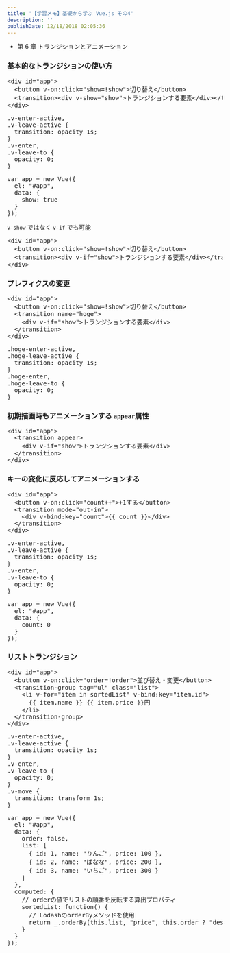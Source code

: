 ```yaml
---
title: '【学習メモ】基礎から学ぶ Vue.js その4'
description: ''
publishDate: 12/18/2018 02:05:36
---
```

<ul>
<li>第 6 章 トランジションとアニメーション</li>
</ul>


<h3>基本的なトランジションの使い方</h3>

<pre class="code lang-html" data-lang="html" data-unlink><span class="synIdentifier">&lt;</span><span class="synStatement">div</span><span class="synIdentifier"> </span><span class="synType">id</span><span class="synIdentifier">=</span><span class="synConstant">&quot;app&quot;</span><span class="synIdentifier">&gt;</span>
  <span class="synIdentifier">&lt;</span><span class="synStatement">button</span><span class="synIdentifier"> v-on:click=</span><span class="synConstant">&quot;show=!show&quot;</span><span class="synIdentifier">&gt;</span>切り替え<span class="synIdentifier">&lt;/</span><span class="synStatement">button</span><span class="synIdentifier">&gt;</span>
  <span class="synIdentifier">&lt;</span>transition<span class="synIdentifier">&gt;&lt;</span><span class="synStatement">div</span><span class="synIdentifier"> v-show=</span><span class="synConstant">&quot;show&quot;</span><span class="synIdentifier">&gt;</span>トランジションする要素<span class="synIdentifier">&lt;/</span><span class="synStatement">div</span><span class="synIdentifier">&gt;&lt;/</span>transition<span class="synIdentifier">&gt;</span>
<span class="synIdentifier">&lt;/</span><span class="synStatement">div</span><span class="synIdentifier">&gt;</span>
</pre>




<pre class="code lang-css" data-lang="css" data-unlink><span class="synIdentifier">.v-enter-active</span><span class="synSpecial">,</span>
<span class="synIdentifier">.v-leave-active</span> <span class="synIdentifier">{</span>
  <span class="synType">transition</span>: <span class="synType">opacity</span> <span class="synConstant">1s</span>;
<span class="synIdentifier">}</span>
<span class="synIdentifier">.v-enter</span><span class="synSpecial">,</span>
<span class="synIdentifier">.v-leave-to</span> <span class="synIdentifier">{</span>
  <span class="synType">opacity</span>: <span class="synConstant">0</span>;
<span class="synIdentifier">}</span>
</pre>




<pre class="code lang-javascript" data-lang="javascript" data-unlink><span class="synIdentifier">var</span> app = <span class="synStatement">new</span> Vue(<span class="synIdentifier">{</span>
  el: <span class="synConstant">&quot;#app&quot;</span>,
  data: <span class="synIdentifier">{</span>
    show: <span class="synConstant">true</span>
  <span class="synIdentifier">}</span>
<span class="synIdentifier">}</span>);
</pre>


<p><code>v-show</code> ではなく <code>v-if</code> でも可能</p>

<pre class="code lang-html" data-lang="html" data-unlink><span class="synIdentifier">&lt;</span><span class="synStatement">div</span><span class="synIdentifier"> </span><span class="synType">id</span><span class="synIdentifier">=</span><span class="synConstant">&quot;app&quot;</span><span class="synIdentifier">&gt;</span>
  <span class="synIdentifier">&lt;</span><span class="synStatement">button</span><span class="synIdentifier"> v-on:click=</span><span class="synConstant">&quot;show=!show&quot;</span><span class="synIdentifier">&gt;</span>切り替え<span class="synIdentifier">&lt;/</span><span class="synStatement">button</span><span class="synIdentifier">&gt;</span>
  <span class="synIdentifier">&lt;</span>transition<span class="synIdentifier">&gt;&lt;</span><span class="synStatement">div</span><span class="synIdentifier"> v-if=</span><span class="synConstant">&quot;show&quot;</span><span class="synIdentifier">&gt;</span>トランジションする要素<span class="synIdentifier">&lt;/</span><span class="synStatement">div</span><span class="synIdentifier">&gt;&lt;/</span>transition<span class="synIdentifier">&gt;</span>
<span class="synIdentifier">&lt;/</span><span class="synStatement">div</span><span class="synIdentifier">&gt;</span>
</pre>


<h3>プレフィクスの変更</h3>

<pre class="code lang-html" data-lang="html" data-unlink><span class="synIdentifier">&lt;</span><span class="synStatement">div</span><span class="synIdentifier"> </span><span class="synType">id</span><span class="synIdentifier">=</span><span class="synConstant">&quot;app&quot;</span><span class="synIdentifier">&gt;</span>
  <span class="synIdentifier">&lt;</span><span class="synStatement">button</span><span class="synIdentifier"> v-on:click=</span><span class="synConstant">&quot;show=!show&quot;</span><span class="synIdentifier">&gt;</span>切り替え<span class="synIdentifier">&lt;/</span><span class="synStatement">button</span><span class="synIdentifier">&gt;</span>
  <span class="synIdentifier">&lt;</span>transition<span class="synIdentifier"> </span><span class="synType">name</span><span class="synIdentifier">=</span><span class="synConstant">&quot;hoge&quot;</span><span class="synIdentifier">&gt;</span>
    <span class="synIdentifier">&lt;</span><span class="synStatement">div</span><span class="synIdentifier"> v-if=</span><span class="synConstant">&quot;show&quot;</span><span class="synIdentifier">&gt;</span>トランジションする要素<span class="synIdentifier">&lt;/</span><span class="synStatement">div</span><span class="synIdentifier">&gt;</span>
  <span class="synIdentifier">&lt;/</span>transition<span class="synIdentifier">&gt;</span>
<span class="synIdentifier">&lt;/</span><span class="synStatement">div</span><span class="synIdentifier">&gt;</span>
</pre>




<pre class="code lang-css" data-lang="css" data-unlink><span class="synIdentifier">.hoge-enter-active</span><span class="synSpecial">,</span>
<span class="synIdentifier">.hoge-leave-active</span> <span class="synIdentifier">{</span>
  <span class="synType">transition</span>: <span class="synType">opacity</span> <span class="synConstant">1s</span>;
<span class="synIdentifier">}</span>
<span class="synIdentifier">.hoge-enter</span><span class="synSpecial">,</span>
<span class="synIdentifier">.hoge-leave-to</span> <span class="synIdentifier">{</span>
  <span class="synType">opacity</span>: <span class="synConstant">0</span>;
<span class="synIdentifier">}</span>
</pre>


<h3>初期描画時もアニメーションする <code>appear</code>属性</h3>

<pre class="code lang-html" data-lang="html" data-unlink><span class="synIdentifier">&lt;</span><span class="synStatement">div</span><span class="synIdentifier"> </span><span class="synType">id</span><span class="synIdentifier">=</span><span class="synConstant">&quot;app&quot;</span><span class="synIdentifier">&gt;</span>
  <span class="synIdentifier">&lt;</span>transition<span class="synIdentifier"> appear&gt;</span>
    <span class="synIdentifier">&lt;</span><span class="synStatement">div</span><span class="synIdentifier"> v-if=</span><span class="synConstant">&quot;show&quot;</span><span class="synIdentifier">&gt;</span>トランジションする要素<span class="synIdentifier">&lt;/</span><span class="synStatement">div</span><span class="synIdentifier">&gt;</span>
  <span class="synIdentifier">&lt;/</span>transition<span class="synIdentifier">&gt;</span>
<span class="synIdentifier">&lt;/</span><span class="synStatement">div</span><span class="synIdentifier">&gt;</span>
</pre>


<h3>キーの変化に反応してアニメーションする</h3>

<pre class="code lang-html" data-lang="html" data-unlink><span class="synIdentifier">&lt;</span><span class="synStatement">div</span><span class="synIdentifier"> </span><span class="synType">id</span><span class="synIdentifier">=</span><span class="synConstant">&quot;app&quot;</span><span class="synIdentifier">&gt;</span>
  <span class="synIdentifier">&lt;</span><span class="synStatement">button</span><span class="synIdentifier"> v-on:click=</span><span class="synConstant">&quot;count++&quot;</span><span class="synIdentifier">&gt;</span>+1する<span class="synIdentifier">&lt;/</span><span class="synStatement">button</span><span class="synIdentifier">&gt;</span>
  <span class="synIdentifier">&lt;</span>transition<span class="synIdentifier"> mode=</span><span class="synConstant">&quot;out-in&quot;</span><span class="synIdentifier">&gt;</span>
    <span class="synIdentifier">&lt;</span><span class="synStatement">div</span><span class="synIdentifier"> v-bind:key=</span><span class="synConstant">&quot;count&quot;</span><span class="synIdentifier">&gt;</span>{{ count }}<span class="synIdentifier">&lt;/</span><span class="synStatement">div</span><span class="synIdentifier">&gt;</span>
  <span class="synIdentifier">&lt;/</span>transition<span class="synIdentifier">&gt;</span>
<span class="synIdentifier">&lt;/</span><span class="synStatement">div</span><span class="synIdentifier">&gt;</span>
</pre>




<pre class="code lang-css" data-lang="css" data-unlink><span class="synIdentifier">.v-enter-active</span><span class="synSpecial">,</span>
<span class="synIdentifier">.v-leave-active</span> <span class="synIdentifier">{</span>
  <span class="synType">transition</span>: <span class="synType">opacity</span> <span class="synConstant">1s</span>;
<span class="synIdentifier">}</span>
<span class="synIdentifier">.v-enter</span><span class="synSpecial">,</span>
<span class="synIdentifier">.v-leave-to</span> <span class="synIdentifier">{</span>
  <span class="synType">opacity</span>: <span class="synConstant">0</span>;
<span class="synIdentifier">}</span>
</pre>




<pre class="code lang-javascript" data-lang="javascript" data-unlink><span class="synIdentifier">var</span> app = <span class="synStatement">new</span> Vue(<span class="synIdentifier">{</span>
  el: <span class="synConstant">&quot;#app&quot;</span>,
  data: <span class="synIdentifier">{</span>
    count: 0
  <span class="synIdentifier">}</span>
<span class="synIdentifier">}</span>);
</pre>


<h3>リストトランジション</h3>

<pre class="code lang-html" data-lang="html" data-unlink><span class="synIdentifier">&lt;</span><span class="synStatement">div</span><span class="synIdentifier"> </span><span class="synType">id</span><span class="synIdentifier">=</span><span class="synConstant">&quot;app&quot;</span><span class="synIdentifier">&gt;</span>
  <span class="synIdentifier">&lt;</span><span class="synStatement">button</span><span class="synIdentifier"> v-on:click=</span><span class="synConstant">&quot;order=!order&quot;</span><span class="synIdentifier">&gt;</span>並び替え・変更<span class="synIdentifier">&lt;/</span><span class="synStatement">button</span><span class="synIdentifier">&gt;</span>
  <span class="synIdentifier">&lt;</span>transition-group<span class="synIdentifier"> tag=</span><span class="synConstant">&quot;ul&quot;</span><span class="synIdentifier"> </span><span class="synType">class</span><span class="synIdentifier">=</span><span class="synConstant">&quot;list&quot;</span><span class="synIdentifier">&gt;</span>
    <span class="synIdentifier">&lt;</span><span class="synStatement">li</span><span class="synIdentifier"> v-</span><span class="synType">for</span><span class="synIdentifier">=</span><span class="synConstant">&quot;item in sortedList&quot;</span><span class="synIdentifier"> v-bind:key=</span><span class="synConstant">&quot;item.id&quot;</span><span class="synIdentifier">&gt;</span>
      {{ item.name }} {{ item.price }}円
    <span class="synIdentifier">&lt;/</span><span class="synStatement">li</span><span class="synIdentifier">&gt;</span>
  <span class="synIdentifier">&lt;/</span>transition-group<span class="synIdentifier">&gt;</span>
<span class="synIdentifier">&lt;/</span><span class="synStatement">div</span><span class="synIdentifier">&gt;</span>
</pre>




<pre class="code lang-css" data-lang="css" data-unlink><span class="synIdentifier">.v-enter-active</span><span class="synSpecial">,</span>
<span class="synIdentifier">.v-leave-active</span> <span class="synIdentifier">{</span>
  <span class="synType">transition</span>: <span class="synType">opacity</span> <span class="synConstant">1s</span>;
<span class="synIdentifier">}</span>
<span class="synIdentifier">.v-enter</span><span class="synSpecial">,</span>
<span class="synIdentifier">.v-leave-to</span> <span class="synIdentifier">{</span>
  <span class="synType">opacity</span>: <span class="synConstant">0</span>;
<span class="synIdentifier">}</span>
<span class="synIdentifier">.v-move</span> <span class="synIdentifier">{</span>
  <span class="synType">transition</span>: <span class="synType">transform</span> <span class="synConstant">1s</span>;
<span class="synIdentifier">}</span>
</pre>




<pre class="code lang-javascript" data-lang="javascript" data-unlink><span class="synIdentifier">var</span> app = <span class="synStatement">new</span> Vue(<span class="synIdentifier">{</span>
  el: <span class="synConstant">&quot;#app&quot;</span>,
  data: <span class="synIdentifier">{</span>
    order: <span class="synConstant">false</span>,
    list: <span class="synIdentifier">[</span>
      <span class="synIdentifier">{</span> id: 1, name: <span class="synConstant">&quot;りんご&quot;</span>, price: 100 <span class="synIdentifier">}</span>,
      <span class="synIdentifier">{</span> id: 2, name: <span class="synConstant">&quot;ばなな&quot;</span>, price: 200 <span class="synIdentifier">}</span>,
      <span class="synIdentifier">{</span> id: 3, name: <span class="synConstant">&quot;いちご&quot;</span>, price: 300 <span class="synIdentifier">}</span>
    <span class="synIdentifier">]</span>
  <span class="synIdentifier">}</span>,
  computed: <span class="synIdentifier">{</span>
    <span class="synComment">// orderの値でリストの順番を反転する算出プロパティ</span>
    sortedList: <span class="synIdentifier">function</span>() <span class="synIdentifier">{</span>
      <span class="synComment">// LodashのorderByメソッドを使用</span>
      <span class="synStatement">return</span> _.orderBy(<span class="synIdentifier">this</span>.list, <span class="synConstant">&quot;price&quot;</span>, <span class="synIdentifier">this</span>.order ? <span class="synConstant">&quot;desc&quot;</span> : <span class="synConstant">&quot;asc&quot;</span>);
    <span class="synIdentifier">}</span>
  <span class="synIdentifier">}</span>
<span class="synIdentifier">}</span>);
</pre>
